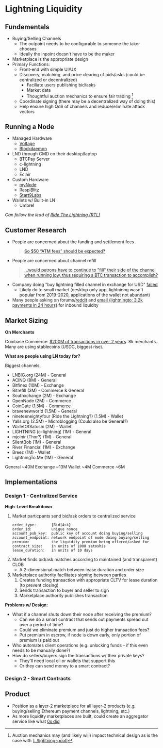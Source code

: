 # Lightning Liquidity

## Fundementals

* Buying/Selling Channels
  * The outpoint needs to be configurable to someone the taker chooses
  * Ideally the inpoint doesn't have to be the maker
* Marketplace is the appropriate design
* Primary Functions:
  * Front-end with simple UI/UX
  * Discovery, matching, and price clearing of bids/asks (could be centralized or decentralized)
    * Faciliate users publishing bid/asks
    * Market data
    * Thoughtful auction mechanics to ensure fair trading [^1]
  * Coordinate signing (there may be a decentralized way of doing this)
  * Help ensure high QoS of channels and reduce/eliminate attack vectors

## Running a Node

* Managed Hardware
  * [Voltage](https://getvoltage.io/)
  * [Blockdaemon](https://blockdaemon.com)
* LND through CMD on their desktop/laptop
  * BTCPay Server
  * c-lightning
  * LND
  * Eclair
* Custom Hardware
  * [myNode](https://mynodebtc.com/)
  * RaspiBlitz
  * [Start9Labs](https://start9labs.com/)
* Wallets w/ Built-in LN
  * Umbrel

_Can follow the lead of [Ride The Lightning (RTL)](https://github.com/Ride-The-Lightning/RTL)_

## Customer Research

* People are concerned about the funding and settlement fees
  >[So $50 “ATM fees” should be expected?](https://www.reddit.com/r/lightningnetwork/comments/mv72hu/lightning_channels_needed/)
* People are concerned about channel refill
  >[...would patrons have to continue to "fill" their side of the channel when running low, thus requiring a BTC transaction to accomplish?](https://www.reddit.com/r/lightningnetwork/comments/mv72hu/lightning_channels_needed/)
* Company doing "buy lightning filled channel in exchange for USD" [failed](https://twitter.com/sparkswap)
  * Likely do to small market (desktop only app, lightninng wasn't popular from 2019-2020, applications of the wallet not abundant)
* Many people asking on forums/[reddit](https://www.reddit.com/r/lightningnetwork/comments/mv72hu/lightning_channels_needed/) and [email (lightningto: 3.2k payments in 24 hours)](https://lightningto.me/) for inbound liquidity

## Market Sizing

**On Merchants**

Coinbase Commerce: [$200M of transactions in over 2 years](https://www.coindesk.com/coinbases-retail-payments-wing-crosses-200m-in-transactions). 8k merchants. Many are using stablecoins (USDC, biggest rise).


**What are people using LN today for?**

Biggest channels,
* LNBIG.org (24M) - General
* ACINQ (8M) - General
* Bitfinex (10M) - Exchange
* Bitrefill (3M) - Commerce & General
* Southxchange (2M) - Exchange
* OpenNode (2M) - Commerce
* CoinGate (1.5M) - Commerce
* bravenewworld (1.5M) - General
* nineteeneightyfour (Ride the Lightning?) (1.5M) - Wallet
* Yalls.org (2.5M) - Microblogging (Could also be General?)
* WalletOfSatoshi (2M) - Wallet
* LIGHTNING (c-lightning) (1M) - General
* mjolnir (Thor?) (1M) - General
* SilentBob (1M) - General
* River Financial (1M) - Exchange
* Breez (1M) - Wallet
* LightningTo.Me (1M) - General

General ~40M
Exchange ~13M
Wallet ~4M
Commerce ~6M


## Implementations

### Design 1 - Centralized Service

**High-Level Breakdown**

1. Market particpants send bid/ask orders to centralized service
    ```
    order_type:       {Bid|Ask}
    order_id:         unique nonce
    account_pub_key:  public key of account doing buying/selling
    account_endpoint: network endpoint of node doing buying/selling
    premium:          the liquidity premium being offered/asked for
    contract_size:    in units of 1000 satoshis
    lease_duration:   in units of 10 days
    ```
2. Market finds bid/ask matches according to maintained (and transparent) CLOB
    * A 2-dimensional match between lease duration and order size
3. Marketplace authority facilitates signing between parties
   1. Creates funding transaction with appropriate CLTV for lease duration (to prevent closing)
   2. Sends transaction to buyer and seller to sign
   3. Marketplace authority publishes transaction

**Problems w/ Design:**

* What if a channel shuts down their node after receiving the premium?
  * Can we do a smart contract that sends out payments spread out over a period of time?
  * Could we eliminate premium and just do higher transaction fees?
  * Put premium in escrow, if node is down early, only portion of premium is paid out
* Who automates client operations (e.g. unlocking funds - if this even needs to be manually done?)
* How do sellers/buyers sign the transactions w/ their private keys?
  * They'll need local cli or wallets that support this
  * Or they can send money to a smart contract?

### Design 2 - Smart Contracts

## Product

* Position as a layer-2 marketplace for all layer-2 products (e.g. buying/selling Ethereum payment channels, lightning, etc.)
* As more liquidity marketplaces are built, could create an aggregator service like what [0x did](https://matcha.xyz/)

[^1]: Auction mechanics may (and likely will) impact technical design as is the case with [[../lightning-pool]]



[//begin]: # "Autogenerated link references for markdown compatibility"
[../lightning-pool]: ../lightning-pool "Lightning Pool"
[//end]: # "Autogenerated link references"
